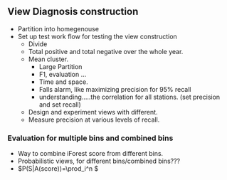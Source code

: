 ## View Diagnosis construction

+ Partition into homegenouse
+ Set up test work flow for testing the view construction
  + Divide
  + Total positive and total negative over the whole year.
  + Mean cluster.
    + Large Partition
    + F1, evaluation ...
    + Time and space.
    + Falls alarm, like maximizing precision for 95% recall
    + understanding.....the correlation for all stations.
     (set precision and set recall)
  + Design and experiment views with different.
  + Measure precision at various levels of recall.

 ### Evaluation for multiple bins and combined bins

  + Way to combine iForest score from different bins.
  + Probabilistic views, for different bins/combined bins???
  + $P(S|A(score))=\prod_i^n $
